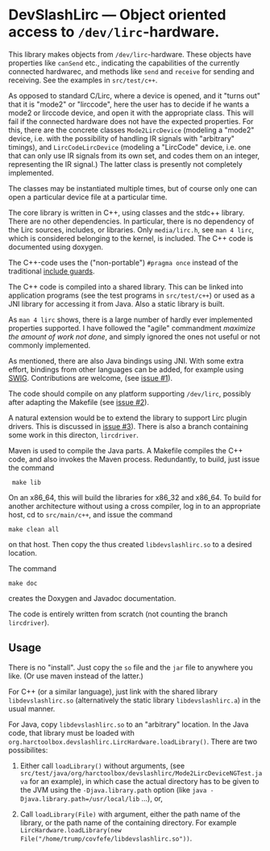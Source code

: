 # DevSlashLirc &mdash; Object oriented access to `/dev/lirc`-hardware.

This library makes objects from `/dev/lirc`-hardware. These objects have properties like `canSend` etc.,
indicating the capabilities of the currently connected hardwarec, and methods like `send` and `receive`
for sending and receiving. See the examples in `src/test/c++`.

As opposed to standard C/Lirc, where a device is opened, and it "turns out" that it is "mode2" or "lirccode",
here the user has to decide if he wants a mode2 or lirccode device, and open it with the appropriate class.
This will fail if the connected hardware does not have the expected properties.  For this,
there are the concrete classes `Mode2LircDevice` (modeling a "mode2" device, i.e. with the possibility of
handling IR signals with "arbitrary" timings), and `LircCodeLircDevice` (modeling a "LircCode" device, i.e.
one that can only use IR signals from its own set, and codes them on an integer, representing the IR
signal.) The latter class is presently not completely implemented.

The classes may be instantiated multiple times,
but of course only one can open a particular device file at a particular time.

The core library is written in C++, using classes and the stdc++ library.
There are no other dependencies. In particular, there is no dependency of the
Lirc sources, includes, or libraries. Only `media/lirc.h`, see `man 4 lirc`, which is considered
belonging to the kernel, is included. The C++ code is documented using doxygen.

The C++-code uses the ("non-portable") `#pragma once` instead of the traditional
[include guards](https://en.wikipedia.org/wiki/Include_guard).

The C++ code is compiled into a shared library. This can be linked into application programs (see the test
programs in `src/test/c++`) or used as a JNI library for accessing it from Java.
Also a static library is built.

As `man 4 lirc` shows, there is a large number of hardly ever implemented properties supported. I have followed
the "agile" commandment _maximize the amount of work not done_, and simply ignored the ones not useful or not
commonly implemented.

As mentioned, there are also Java bindings using JNI. With some extra effort, bindings
from other languages can be added, for example using [SWIG](https://en.wikipedia.org/wiki/SWIG).
Contributions are welcome, (see [issue #1](https://github.com/bengtmartensson/DevSlashLirc/issues/1)).

The code should compile on any platform supporting `/dev/lirc`, possibly after adapting the Makefile
(see [issue #2](https://github.com/bengtmartensson/DevSlashLirc/issues/2)).

A natural extension would be to extend the library to support Lirc plugin drivers. This is discussed in [issue #3](https://github.com/bengtmartensson/DevSlashLirc/issues/3)).
There is also a branch containing some work in this directon, `lircdriver`.

Maven is used to compile the Java parts. A Makefile compiles the C++ code, and also invokes the Maven process.
Redundantly, to build, just issue the command

     make lib

On an x86_64, this will build the libraries for x86_32 and x86_64.
To build for another architecture without using a cross compiler,
log in to an appropriate host, cd to `src/main/c++`, and issue the command

    make clean all

on that host. 
Then copy the thus created `libdevslashlirc.so` to a desired location.

The command

    make doc

creates the Doxygen and Javadoc documentation.

The code is entirely written from scratch (not counting the branch `lircdriver`).

## Usage
There is no "install". Just copy the `so` file and the `jar` file to anywhere you like.
(Or use maven instead of the latter.)

For C++ (or a similar language), just link with the shared library `libdevslashlirc.so`
(alternatively the static library `libdevslashlirc.a`) in the usual manner.

For Java, copy `libdevslashlirc.so` to an "arbitrary" location. In the Java code,
that library must be loaded with `org.harctoolbox.devslashlirc.LircHardware.loadLibrary()`.
There are two possibilites:

1. Either call `loadLibrary()` without arguments, (see
`src/test/java/org/harctoolbox/devslashlirc/Mode2LircDeviceNGTest.java` for an example),
in which case the actual directory has to be given to the JVM using the `-Djava.library.path`
option (like `java -Djava.library.path=/usr/local/lib` ...), or,

2. Call `loadLibrary(File)` with argument, either the path name of the library,
or the path name of the containing directory.
For example `LircHardware.loadLibrary(new File("/home/trump/covfefe/libdevslashlirc.so"))`.
